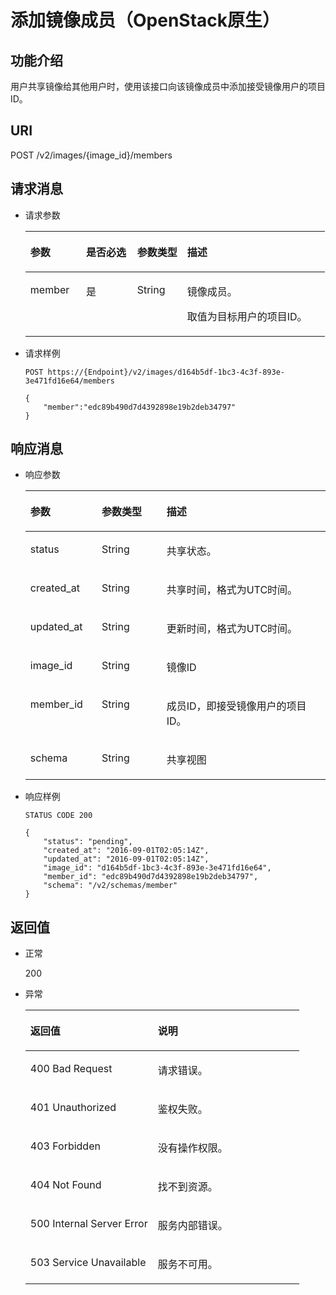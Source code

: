 # 添加镜像成员（OpenStack原生）<a name="ZH-CN_TOPIC_0036994317"></a>

## 功能介绍<a name="section59471393"></a>

用户共享镜像给其他用户时，使用该接口向该镜像成员中添加接受镜像用户的项目ID。

## URI<a name="section65480490"></a>

POST /v2/images/\{image\_id\}/members

## 请求消息<a name="section52453505"></a>

-   请求参数

    <a name="table31018281142633"></a>
    <table><thead align="left"><tr id="row35509333142633"><th class="cellrowborder" valign="top" width="18.64%" id="mcps1.1.5.1.1"><p id="p57683706142633"><a name="p57683706142633"></a><a name="p57683706142633"></a>参数</p>
    </th>
    <th class="cellrowborder" valign="top" width="17.05%" id="mcps1.1.5.1.2"><p id="p41868624142633"><a name="p41868624142633"></a><a name="p41868624142633"></a>是否必选</p>
    </th>
    <th class="cellrowborder" valign="top" width="16.71%" id="mcps1.1.5.1.3"><p id="p35915390142633"><a name="p35915390142633"></a><a name="p35915390142633"></a>参数类型</p>
    </th>
    <th class="cellrowborder" valign="top" width="47.599999999999994%" id="mcps1.1.5.1.4"><p id="p23465517142633"><a name="p23465517142633"></a><a name="p23465517142633"></a>描述</p>
    </th>
    </tr>
    </thead>
    <tbody><tr id="row21658757142633"><td class="cellrowborder" valign="top" width="18.64%" headers="mcps1.1.5.1.1 "><p id="p9528877142633"><a name="p9528877142633"></a><a name="p9528877142633"></a>member</p>
    </td>
    <td class="cellrowborder" valign="top" width="17.05%" headers="mcps1.1.5.1.2 "><p id="p33641549142633"><a name="p33641549142633"></a><a name="p33641549142633"></a>是</p>
    </td>
    <td class="cellrowborder" valign="top" width="16.71%" headers="mcps1.1.5.1.3 "><p id="p40610958142633"><a name="p40610958142633"></a><a name="p40610958142633"></a>String</p>
    </td>
    <td class="cellrowborder" valign="top" width="47.599999999999994%" headers="mcps1.1.5.1.4 "><p id="p19199817142646"><a name="p19199817142646"></a><a name="p19199817142646"></a>镜像成员。</p>
    <p id="p958017914274"><a name="p958017914274"></a><a name="p958017914274"></a>取值为目标用户的项目ID。</p>
    </td>
    </tr>
    </tbody>
    </table>


-   请求样例

    ```
    POST https://{Endpoint}/v2/images/d164b5df-1bc3-4c3f-893e-3e471fd16e64/members
    ```

    ```
    {
        "member":"edc89b490d7d4392898e19b2deb34797"
    }
    ```


## 响应消息<a name="section2319502"></a>

-   响应参数

    <a name="table170389018811"></a>
    <table><thead align="left"><tr id="row1730386618811"><th class="cellrowborder" valign="top" width="23.76%" id="mcps1.1.4.1.1"><p id="p5943589418811"><a name="p5943589418811"></a><a name="p5943589418811"></a>参数</p>
    </th>
    <th class="cellrowborder" valign="top" width="21.61%" id="mcps1.1.4.1.2"><p id="p4957807018811"><a name="p4957807018811"></a><a name="p4957807018811"></a>参数类型</p>
    </th>
    <th class="cellrowborder" valign="top" width="54.63%" id="mcps1.1.4.1.3"><p id="p5640070618811"><a name="p5640070618811"></a><a name="p5640070618811"></a>描述</p>
    </th>
    </tr>
    </thead>
    <tbody><tr id="row25955412182112"><td class="cellrowborder" valign="top" width="23.76%" headers="mcps1.1.4.1.1 "><p id="p30073002105145"><a name="p30073002105145"></a><a name="p30073002105145"></a>status</p>
    </td>
    <td class="cellrowborder" valign="top" width="21.61%" headers="mcps1.1.4.1.2 "><p id="p8906282105145"><a name="p8906282105145"></a><a name="p8906282105145"></a>String</p>
    </td>
    <td class="cellrowborder" valign="top" width="54.63%" headers="mcps1.1.4.1.3 "><p id="p50320231105145"><a name="p50320231105145"></a><a name="p50320231105145"></a>共享状态。</p>
    </td>
    </tr>
    <tr id="row3995446182130"><td class="cellrowborder" valign="top" width="23.76%" headers="mcps1.1.4.1.1 "><p id="p42008850105145"><a name="p42008850105145"></a><a name="p42008850105145"></a>created_at</p>
    </td>
    <td class="cellrowborder" valign="top" width="21.61%" headers="mcps1.1.4.1.2 "><p id="p3960824105145"><a name="p3960824105145"></a><a name="p3960824105145"></a>String</p>
    </td>
    <td class="cellrowborder" valign="top" width="54.63%" headers="mcps1.1.4.1.3 "><p id="p52391359105145"><a name="p52391359105145"></a><a name="p52391359105145"></a>共享时间，格式为UTC时间。</p>
    </td>
    </tr>
    <tr id="row505449918811"><td class="cellrowborder" valign="top" width="23.76%" headers="mcps1.1.4.1.1 "><p id="p8357119105145"><a name="p8357119105145"></a><a name="p8357119105145"></a>updated_at</p>
    </td>
    <td class="cellrowborder" valign="top" width="21.61%" headers="mcps1.1.4.1.2 "><p id="p3117216105145"><a name="p3117216105145"></a><a name="p3117216105145"></a>String</p>
    </td>
    <td class="cellrowborder" valign="top" width="54.63%" headers="mcps1.1.4.1.3 "><p id="p51167945105145"><a name="p51167945105145"></a><a name="p51167945105145"></a>更新时间，格式为UTC时间。</p>
    </td>
    </tr>
    <tr id="row57822993182152"><td class="cellrowborder" valign="top" width="23.76%" headers="mcps1.1.4.1.1 "><p id="p56013058105145"><a name="p56013058105145"></a><a name="p56013058105145"></a>image_id</p>
    </td>
    <td class="cellrowborder" valign="top" width="21.61%" headers="mcps1.1.4.1.2 "><p id="p13537362105145"><a name="p13537362105145"></a><a name="p13537362105145"></a>String</p>
    </td>
    <td class="cellrowborder" valign="top" width="54.63%" headers="mcps1.1.4.1.3 "><p id="p22784520105145"><a name="p22784520105145"></a><a name="p22784520105145"></a>镜像ID</p>
    </td>
    </tr>
    <tr id="row13561662182215"><td class="cellrowborder" valign="top" width="23.76%" headers="mcps1.1.4.1.1 "><p id="p34026356105145"><a name="p34026356105145"></a><a name="p34026356105145"></a>member_id</p>
    </td>
    <td class="cellrowborder" valign="top" width="21.61%" headers="mcps1.1.4.1.2 "><p id="p42845703105145"><a name="p42845703105145"></a><a name="p42845703105145"></a>String</p>
    </td>
    <td class="cellrowborder" valign="top" width="54.63%" headers="mcps1.1.4.1.3 "><p id="p47949893105145"><a name="p47949893105145"></a><a name="p47949893105145"></a>成员ID，即接受镜像用户的项目 ID。</p>
    </td>
    </tr>
    <tr id="row31851202182230"><td class="cellrowborder" valign="top" width="23.76%" headers="mcps1.1.4.1.1 "><p id="p58862775105145"><a name="p58862775105145"></a><a name="p58862775105145"></a>schema</p>
    </td>
    <td class="cellrowborder" valign="top" width="21.61%" headers="mcps1.1.4.1.2 "><p id="p54265792105145"><a name="p54265792105145"></a><a name="p54265792105145"></a>String</p>
    </td>
    <td class="cellrowborder" valign="top" width="54.63%" headers="mcps1.1.4.1.3 "><p id="p33453007105145"><a name="p33453007105145"></a><a name="p33453007105145"></a>共享视图</p>
    </td>
    </tr>
    </tbody>
    </table>

-   响应样例

    ```
    STATUS CODE 200
    ```

    ```
    {
        "status": "pending",
        "created_at": "2016-09-01T02:05:14Z",
        "updated_at": "2016-09-01T02:05:14Z",
        "image_id": "d164b5df-1bc3-4c3f-893e-3e471fd16e64",
        "member_id": "edc89b490d7d4392898e19b2deb34797",
        "schema": "/v2/schemas/member"
    }
    ```


## 返回值<a name="section61374531"></a>

-   正常

    200

-   异常

    <a name="table271454817439"></a>
    <table><thead align="left"><tr id="row3541095017439"><th class="cellrowborder" valign="top" width="46.54%" id="mcps1.1.3.1.1"><p id="p4971469317439"><a name="p4971469317439"></a><a name="p4971469317439"></a>返回值</p>
    </th>
    <th class="cellrowborder" valign="top" width="53.459999999999994%" id="mcps1.1.3.1.2"><p id="p35835717439"><a name="p35835717439"></a><a name="p35835717439"></a>说明</p>
    </th>
    </tr>
    </thead>
    <tbody><tr id="row2902697417439"><td class="cellrowborder" valign="top" width="46.54%" headers="mcps1.1.3.1.1 "><p id="p237466317439"><a name="p237466317439"></a><a name="p237466317439"></a>400 Bad Request</p>
    </td>
    <td class="cellrowborder" valign="top" width="53.459999999999994%" headers="mcps1.1.3.1.2 "><p id="p5812997617439"><a name="p5812997617439"></a><a name="p5812997617439"></a>请求错误。</p>
    </td>
    </tr>
    <tr id="row5340773917439"><td class="cellrowborder" valign="top" width="46.54%" headers="mcps1.1.3.1.1 "><p id="p3105962817439"><a name="p3105962817439"></a><a name="p3105962817439"></a>401 Unauthorized</p>
    </td>
    <td class="cellrowborder" valign="top" width="53.459999999999994%" headers="mcps1.1.3.1.2 "><p id="p3280197817439"><a name="p3280197817439"></a><a name="p3280197817439"></a>鉴权失败。</p>
    </td>
    </tr>
    <tr id="row2678235117439"><td class="cellrowborder" valign="top" width="46.54%" headers="mcps1.1.3.1.1 "><p id="p2188683517439"><a name="p2188683517439"></a><a name="p2188683517439"></a>403 Forbidden</p>
    </td>
    <td class="cellrowborder" valign="top" width="53.459999999999994%" headers="mcps1.1.3.1.2 "><p id="p2800317417439"><a name="p2800317417439"></a><a name="p2800317417439"></a>没有操作权限。</p>
    </td>
    </tr>
    <tr id="row16775501191954"><td class="cellrowborder" valign="top" width="46.54%" headers="mcps1.1.3.1.1 "><p id="p19013873191957"><a name="p19013873191957"></a><a name="p19013873191957"></a>404 Not Found</p>
    </td>
    <td class="cellrowborder" valign="top" width="53.459999999999994%" headers="mcps1.1.3.1.2 "><p id="p63728762191957"><a name="p63728762191957"></a><a name="p63728762191957"></a>找不到资源。</p>
    </td>
    </tr>
    <tr id="row5070198217439"><td class="cellrowborder" valign="top" width="46.54%" headers="mcps1.1.3.1.1 "><p id="p1321988617439"><a name="p1321988617439"></a><a name="p1321988617439"></a>500 Internal Server Error</p>
    </td>
    <td class="cellrowborder" valign="top" width="53.459999999999994%" headers="mcps1.1.3.1.2 "><p id="p6417782617439"><a name="p6417782617439"></a><a name="p6417782617439"></a>服务内部错误。</p>
    </td>
    </tr>
    <tr id="row4072952517439"><td class="cellrowborder" valign="top" width="46.54%" headers="mcps1.1.3.1.1 "><p id="p1075724317439"><a name="p1075724317439"></a><a name="p1075724317439"></a>503 Service Unavailable</p>
    </td>
    <td class="cellrowborder" valign="top" width="53.459999999999994%" headers="mcps1.1.3.1.2 "><p id="p6603036117439"><a name="p6603036117439"></a><a name="p6603036117439"></a>服务不可用。</p>
    </td>
    </tr>
    </tbody>
    </table>


